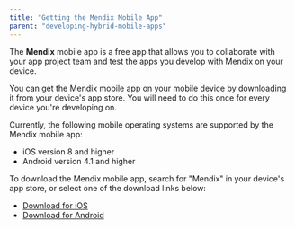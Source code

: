 ```yaml
---
title: "Getting the Mendix Mobile App"
parent: "developing-hybrid-mobile-apps"
---
```


The **Mendix** mobile app is a free app that allows you to collaborate with your app project team and test the apps you develop with Mendix on your device.

You can get the Mendix mobile app on your mobile device by downloading it from your device's app store. You will need to do this once for every device you're developing on.

Currently, the following mobile operating systems are supported by the Mendix mobile app:

* iOS version 8 and higher
* Android version 4.1 and higher

To download the Mendix mobile app, search for "Mendix" in your device's app store, or select one of the download links below:

* [Download for iOS](https://itunes.apple.com/app/mendix/id458058946?mt=8)
* [Download for Android](https://play.google.com/store/apps/details?id=com.mendix.SprintrMobile)
